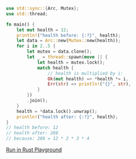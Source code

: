 ```rust
use std::sync::{Arc, Mutex};
use std::thread;

fn main() {
    let mut health = 12;
    println!("health before: {:?}", health);
    let data = Arc::new(Mutex::new(health));
    for i in 2..5 {
        let mutex = data.clone();
        let _ = thread::spawn(move || {
            let health = mutex.lock();
            match health {
                // health is multiplied by i:
                Ok(mut health) => *health *= i,
                Err(str) => println!("{}", str),
            }
        })
        .join();
    }
    health = *data.lock().unwrap();
    println!("health after: {:?}", health);
}
// health before: 12
// health after: 288
// because: 288 = 12 * 2 * 3 * 4

```
[Run in Rust Playground](https://play.rust-lang.org/?version=stable&mode=debug&edition=2021&gist=c79e9b55a525587fea35d5c1625dfd39&version=stable)
